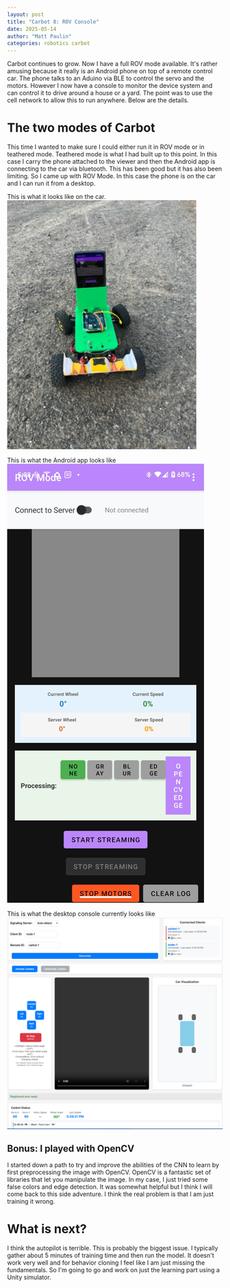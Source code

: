 ```yaml
---
layout: post
title: "Carbot 8: ROV Console"
date: 2025-05-14
author: "Matt Paulin"
categories: robotics carbot
---
```


Carbot continues to grow.  Now I have a full ROV mode available. It's rather amusing because it really is an Android phone on top of a remote control car.  The phone talks to an Aduino via BLE to control the servo and the motors.  However I now have a console to monitor the device system and can control it to drive around a house or a yard.  The point was to use the cell network to allow this to run anywhere.  Below are the details.

# The two modes of Carbot
This time I wanted to make sure I could either run it in ROV mode or in teathered mode.  Teathered mode is what I had built up to this point. In this case I carry the phone attached to the viewer and then the Android app is connecting to the car via bluetooth.  This has been good but it has also been limiting.  So I came up with ROV Mode.  In this case the phone is on the car and I can run it from a desktop.



This is what it looks like on the car.
![Carbot ROV Mode](/assets/images/Carbot8/carbot_phone.png)  

This is what the Android app looks like
![Teathered View](/assets/images/Carbot8/teatheredview.jpg)  

This is what the desktop console currently looks like
![Desktop Console](/assets/images/Carbot8/desktopconsole.png)  

## Bonus: I played with OpenCV
I started down a path to try and improve the abilities of the CNN to learn by first preprocessing the image with OpenCV.  OpenCV is a fantastic set of libraries that let you manipulate the image.  In my case, I just tried some false colors and edge detection.  It was somewhat helpful but I think I will come back to this side adventure. I think the real problem is that I am just training it wrong.

# What is next?
I think the autopilot is terrible. This is probably the biggest issue.  I typically gather about 5 minutes of training time and then run the model.  It doesn't work very well and for behavior cloning I feel like I am just missing the fundamentals.  So I'm going to go and work on just the learning part using a Unity simulator.  
